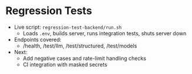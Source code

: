 # Regression Tests

- Live script: `regression-test-backend/run.sh`
  - Loads `.env`, builds server, runs integration tests, shuts server down
- Endpoints covered:
  - /health, /test/llm, /test/structured, /test/models
- Next:
  - Add negative cases and rate-limit handling checks
  - CI integration with masked secrets
